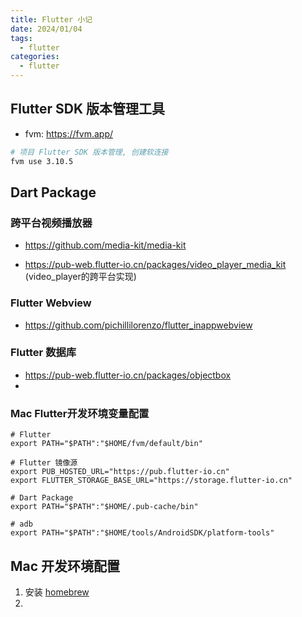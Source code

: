 ```yaml
---
title: Flutter 小记
date: 2024/01/04
tags:
  - flutter
categories:
  - flutter
---
```


## Flutter SDK 版本管理工具

- fvm: https://fvm.app/

```bash
# 项目 Flutter SDK 版本管理, 创建软连接
fvm use 3.10.5
```



## Dart Package

### 跨平台视频播放器

- https://github.com/media-kit/media-kit

- https://pub-web.flutter-io.cn/packages/video_player_media_kit (video_player的跨平台实现)

### Flutter Webview

- https://github.com/pichillilorenzo/flutter_inappwebview

### Flutter 数据库

- https://pub-web.flutter-io.cn/packages/objectbox
- 



### Mac Flutter开发环境变量配置

```shell
# Flutter
export PATH="$PATH":"$HOME/fvm/default/bin"

# Flutter 镜像源
export PUB_HOSTED_URL="https://pub.flutter-io.cn"
export FLUTTER_STORAGE_BASE_URL="https://storage.flutter-io.cn"

# Dart Package
export PATH="$PATH":"$HOME/.pub-cache/bin"

# adb
export PATH="$PATH":"$HOME/tools/AndroidSDK/platform-tools"
```



## Mac 开发环境配置

1. 安装 [homebrew](https://brew.sh/)
2. ​	











